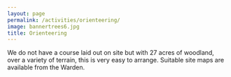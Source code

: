 ```yaml
---
layout: page
permalink: /activities/orienteering/
image: bannertrees6.jpg
title: Orienteering
---
```


We do not have a course laid out on site but with 27 acres of woodland, over a variety of terrain, this is very easy to arrange. Suitable site maps are available from the Warden.
